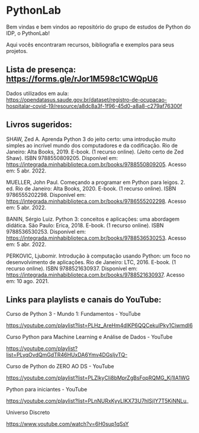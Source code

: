 # PythonLab

Bem vindas e bem vindos ao repositório do grupo de estudos de Python do IDP, o PythonLab! 

Aqui vocês encontraram recursos, bibliografia e exemplos para seus projetos. 

## Lista de presença: https://forms.gle/rJor1M598c1CWQpU6

Dados utilizados em aula: https://opendatasus.saude.gov.br/dataset/registro-de-ocupacao-hospitalar-covid-19/resource/a8dc8a3f-1f96-45d0-a8a8-c279af76300f

## Livros sugeridos:

SHAW, Zed A. Aprenda Python 3 do jeito certo: uma introdução muito simples ao incrível mundo dos computadores e da codificação. Rio de Janeiro: Alta Books, 2019. E-book. (1 recurso online). (Jeito certo de Zed Shaw). ISBN 9788550809205. Disponível em: https://integrada.minhabiblioteca.com.br/books/9788550809205. Acesso em: 5 abr. 2022. 

MUELLER, John Paul. Começando a programar em Python para leigos. 2. ed. Rio de Janeiro: Alta Books, 2020. E-book. (1 recurso online). ISBN 9786555202298. Disponível em: https://integrada.minhabiblioteca.com.br/books/9786555202298. Acesso em: 5 abr. 2022. 

BANIN, Sérgio Luiz. Python 3: conceitos e aplicações: uma abordagem didática. São Paulo: Erica, 2018. E-book. (1 recurso online). ISBN 9788536530253. Disponível em: https://integrada.minhabiblioteca.com.br/books/9788536530253. Acesso em: 5 abr. 2022. 

PERKOVIC, Ljubomir. Introdução à computação usando Python: um foco no desenvolvimento de aplicações. Rio de Janeiro: LTC, 2016. E-book. (1 recurso online). ISBN 9788521630937. Disponível em: https://integrada.minhabiblioteca.com.br/books/9788521630937. Acesso em: 10 ago. 2021.


## Links para playlists e canais do YouTube:

Curso de Python 3 - Mundo 1: Fundamentos - YouTube

https://youtube.com/playlist?list=PLHz_AreHm4dlKP6QQCekuIPky1CiwmdI6 

Curso Python para Machine Learning e Análise de Dados - YouTube

https://youtube.com/playlist?list=PLyqOvdQmGdTR46HUxDA6Ymv4DGsIjvTQ- 

Curso de Python do ZERO AO DS - YouTube

https://youtube.com/playlist?list=PLZlkyCIi8bMprZgBsFopRQMG_Kj1IA1WG 

Python para iniciantes - YouTube

https://youtube.com/playlist?list=PLnNURxKyyLIKX73U7hISjIY7T5KiNNLu_

Universo Discreto

https://www.youtube.com/watch?v=6H0sup1qSsY
